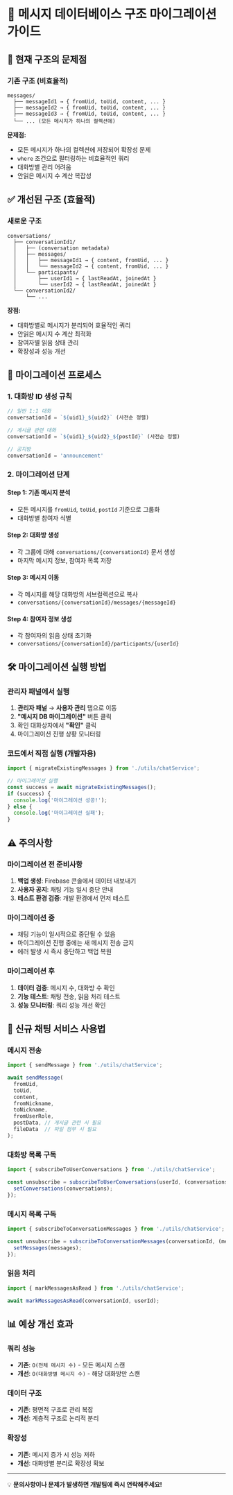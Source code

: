 # 📨 메시지 데이터베이스 구조 마이그레이션 가이드

## 🚨 현재 구조의 문제점

### 기존 구조 (비효율적)
```
messages/
  ├── messageId1 → { fromUid, toUid, content, ... }
  ├── messageId2 → { fromUid, toUid, content, ... }
  ├── messageId3 → { fromUid, toUid, content, ... }
  └── ... (모든 메시지가 하나의 컬렉션에)
```

**문제점:**
- 모든 메시지가 하나의 컬렉션에 저장되어 확장성 문제
- `where` 조건으로 필터링하는 비효율적인 쿼리
- 대화방별 관리 어려움
- 안읽은 메시지 수 계산 복잡성

## ✅ 개선된 구조 (효율적)

### 새로운 구조
```
conversations/
  ├── conversationId1/
  │   ├── (conversation metadata)
  │   ├── messages/
  │   │   ├── messageId1 → { content, fromUid, ... }
  │   │   └── messageId2 → { content, fromUid, ... }
  │   └── participants/
  │       ├── userId1 → { lastReadAt, joinedAt }
  │       └── userId2 → { lastReadAt, joinedAt }
  └── conversationId2/
      └── ...
```

**장점:**
- 대화방별로 메시지가 분리되어 효율적인 쿼리
- 안읽은 메시지 수 계산 최적화
- 참여자별 읽음 상태 관리
- 확장성과 성능 개선

## 🔄 마이그레이션 프로세스

### 1. 대화방 ID 생성 규칙
```typescript
// 일반 1:1 대화
conversationId = `${uid1}_${uid2}` (사전순 정렬)

// 게시글 관련 대화
conversationId = `${uid1}_${uid2}_${postId}` (사전순 정렬)

// 공지방
conversationId = 'announcement'
```

### 2. 마이그레이션 단계

#### Step 1: 기존 메시지 분석
- 모든 메시지를 `fromUid`, `toUid`, `postId` 기준으로 그룹화
- 대화방별 참여자 식별

#### Step 2: 대화방 생성
- 각 그룹에 대해 `conversations/{conversationId}` 문서 생성
- 마지막 메시지 정보, 참여자 목록 저장

#### Step 3: 메시지 이동
- 각 메시지를 해당 대화방의 서브컬렉션으로 복사
- `conversations/{conversationId}/messages/{messageId}`

#### Step 4: 참여자 정보 생성
- 각 참여자의 읽음 상태 초기화
- `conversations/{conversationId}/participants/{userId}`

## 🛠️ 마이그레이션 실행 방법

### 관리자 패널에서 실행
1. **관리자 패널** → **사용자 관리** 탭으로 이동
2. **"메시지 DB 마이그레이션"** 버튼 클릭
3. 확인 대화상자에서 **"확인"** 클릭
4. 마이그레이션 진행 상황 모니터링

### 코드에서 직접 실행 (개발자용)
```typescript
import { migrateExistingMessages } from './utils/chatService';

// 마이그레이션 실행
const success = await migrateExistingMessages();
if (success) {
  console.log('마이그레이션 성공!');
} else {
  console.log('마이그레이션 실패');
}
```

## ⚠️ 주의사항

### 마이그레이션 전 준비사항
1. **백업 생성**: Firebase 콘솔에서 데이터 내보내기
2. **사용자 공지**: 채팅 기능 일시 중단 안내
3. **테스트 환경 검증**: 개발 환경에서 먼저 테스트

### 마이그레이션 중
- 채팅 기능이 일시적으로 중단될 수 있음
- 마이그레이션 진행 중에는 새 메시지 전송 금지
- 에러 발생 시 즉시 중단하고 백업 복원

### 마이그레이션 후
1. **데이터 검증**: 메시지 수, 대화방 수 확인
2. **기능 테스트**: 채팅 전송, 읽음 처리 테스트
3. **성능 모니터링**: 쿼리 성능 개선 확인

## 🔧 신규 채팅 서비스 사용법

### 메시지 전송
```typescript
import { sendMessage } from './utils/chatService';

await sendMessage(
  fromUid,
  toUid, 
  content,
  fromNickname,
  toNickname,
  fromUserRole,
  postData, // 게시글 관련 시 필요
  fileData  // 파일 첨부 시 필요
);
```

### 대화방 목록 구독
```typescript
import { subscribeToUserConversations } from './utils/chatService';

const unsubscribe = subscribeToUserConversations(userId, (conversations) => {
  setConversations(conversations);
});
```

### 메시지 목록 구독
```typescript
import { subscribeToConversationMessages } from './utils/chatService';

const unsubscribe = subscribeToConversationMessages(conversationId, (messages) => {
  setMessages(messages);
});
```

### 읽음 처리
```typescript
import { markMessagesAsRead } from './utils/chatService';

await markMessagesAsRead(conversationId, userId);
```

## 📊 예상 개선 효과

### 쿼리 성능
- **기존**: `O(전체 메시지 수)` - 모든 메시지 스캔
- **개선**: `O(대화방별 메시지 수)` - 해당 대화방만 스캔

### 데이터 구조
- **기존**: 평면적 구조로 관리 복잡
- **개선**: 계층적 구조로 논리적 분리

### 확장성
- **기존**: 메시지 증가 시 성능 저하
- **개선**: 대화방별 분리로 확장성 확보

---

💡 **문의사항이나 문제가 발생하면 개발팀에 즉시 연락해주세요!** 
